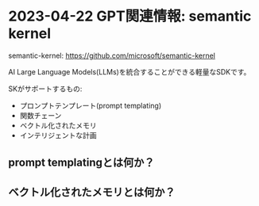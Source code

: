 
# 2023-04-22 GPT関連情報: semantic kernel

semantic-kernel:
https://github.com/microsoft/semantic-kernel

AI Large Language Models(LLMs)を統合することができる軽量なSDKです。

SKがサポートするもの:

* プロンプトテンプレート(prompt templating)
* 関数チェーン
* ベクトル化されたメモリ
* インテリジェントな計画

## prompt templatingとは何か？

## ベクトル化されたメモリとは何か？

